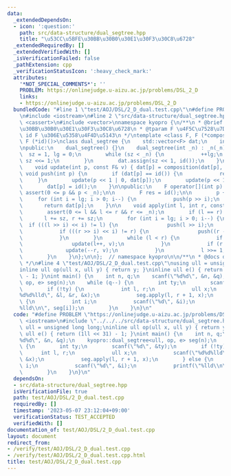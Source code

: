 ```yaml
---
data:
  _extendedDependsOn:
  - icon: ':question:'
    path: src/data-structure/dual_segtree.hpp
    title: "\u53CC\u5BFE\u30BB\u30B0\u30E1\u30F3\u30C8\u6728"
  _extendedRequiredBy: []
  _extendedVerifiedWith: []
  _isVerificationFailed: false
  _pathExtension: cpp
  _verificationStatusIcon: ':heavy_check_mark:'
  attributes:
    '*NOT_SPECIAL_COMMENTS*': ''
    PROBLEM: https://onlinejudge.u-aizu.ac.jp/problems/DSL_2_D
    links:
    - https://onlinejudge.u-aizu.ac.jp/problems/DSL_2_D
  bundledCode: "#line 1 \"test/AOJ/DSL/2_D_dual.test.cpp\"\n#define PROBLEM \"https://onlinejudge.u-aizu.ac.jp/problems/DSL_2_D\"\
    \n#include <iostream>\n#line 2 \"src/data-structure/dual_segtree.hpp\"\n#include\
    \ <cassert>\n#include <vector>\nnamespace kyopro {\n/**\n * @brief \u53CC\u5BFE\
    \u30BB\u30B0\u30E1\u30F3\u30C8\u6728\n * @tparam F \u4F5C\u7528\u7D20\n * @tparam\
    \ id F \u306E\u5358\u4F4D\u5143\n */\ntemplate <class F, F (*composition)(F, F),\
    \ F (*id)()>\nclass dual_segtree {\n    std::vector<F> dat;\n    int _n, sz, lg;\n\
    \npublic:\n    dual_segtree() {}\n    dual_segtree(int _n) : _n(_n) {\n      \
    \  sz = 1, lg = 0;\n        while (sz < _n) {\n            ++lg;\n           \
    \ sz <<= 1;\n        }\n        dat.assign(sz << 1, id());\n    }\n\nprivate:\n\
    \    void update(int p, const F& v) { dat[p] = composition(dat[p], v); }\n   \
    \ void push(int p) {\n        if (dat[p] == id()) {\n            return;\n   \
    \     }\n        update(p << 1 | 0, dat[p]);\n        update(p << 1 | 1, dat[p]);\n\
    \        dat[p] = id();\n    }\n\npublic:\n    F operator[](int p) {\n       \
    \ assert(0 <= p && p < _n);\n\n        F res = id();\n\n        p += sz;\n   \
    \     for (int i = lg; i > 0; i--) {\n            push(p >> i);\n        }\n \
    \       return dat[p];\n    }\n\n    void apply(int l, int r, const F& v) {\n\
    \        assert(0 <= l && l <= r && r <= _n);\n        if (l == r) return;\n \
    \       l += sz, r += sz;\n        for (int i = lg; i > 0; i--) {\n          \
    \  if (((l >> i) << i) != l) {\n                push(l >> i);\n            }\n\
    \            if (((r >> i) << i) != r) {\n                push((r - 1) >> i);\n\
    \            }\n        }\n        while (l < r) {\n            if (l & 1) {\n\
    \                update(l++, v);\n            }\n            if (r & 1) {\n  \
    \              update(--r, v);\n            }\n            l >>= 1, r >>= 1;\n\
    \        }\n    }\n};\n\n};  // namespace kyopro\n\n/**\n * @docs docs/data-structure/dual_segtree.md\n\
    \ */\n#line 4 \"test/AOJ/DSL/2_D_dual.test.cpp\"\nusing ull = unsigned long long;\n\
    inline ull op(ull x, ull y) { return y; }\ninline ull e() { return (1ll << 31)\
    \ - 1; }\nint main() {\n    int n, q;\n    scanf(\"%d%d\", &n, &q);\n    kyopro::dual_segtree<ull,\
    \ op, e> seg(n);\n    while (q--) {\n        int ty;\n        scanf(\"%d\", &ty);\n\
    \        if (!ty) {\n            int l, r;\n            ull x;\n            scanf(\"\
    %d%d%lld\", &l, &r, &x);\n            seg.apply(l, r + 1, x);\n        } else\
    \ {\n            int i;\n            scanf(\"%d\", &i);\n            printf(\"\
    %lld\\n\", seg[i]);\n        }\n    }\n}\n"
  code: "#define PROBLEM \"https://onlinejudge.u-aizu.ac.jp/problems/DSL_2_D\"\n#include\
    \ <iostream>\n#include \"../../../src/data-structure/dual_segtree.hpp\"\nusing\
    \ ull = unsigned long long;\ninline ull op(ull x, ull y) { return y; }\ninline\
    \ ull e() { return (1ll << 31) - 1; }\nint main() {\n    int n, q;\n    scanf(\"\
    %d%d\", &n, &q);\n    kyopro::dual_segtree<ull, op, e> seg(n);\n    while (q--)\
    \ {\n        int ty;\n        scanf(\"%d\", &ty);\n        if (!ty) {\n      \
    \      int l, r;\n            ull x;\n            scanf(\"%d%d%lld\", &l, &r,\
    \ &x);\n            seg.apply(l, r + 1, x);\n        } else {\n            int\
    \ i;\n            scanf(\"%d\", &i);\n            printf(\"%lld\\n\", seg[i]);\n\
    \        }\n    }\n}\n"
  dependsOn:
  - src/data-structure/dual_segtree.hpp
  isVerificationFile: true
  path: test/AOJ/DSL/2_D_dual.test.cpp
  requiredBy: []
  timestamp: '2023-05-07 23:12:04+09:00'
  verificationStatus: TEST_ACCEPTED
  verifiedWith: []
documentation_of: test/AOJ/DSL/2_D_dual.test.cpp
layout: document
redirect_from:
- /verify/test/AOJ/DSL/2_D_dual.test.cpp
- /verify/test/AOJ/DSL/2_D_dual.test.cpp.html
title: test/AOJ/DSL/2_D_dual.test.cpp
---
```

